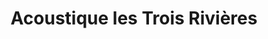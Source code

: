---
title: "Acoustique les Trois Rivières"
url: /lafrancaise/acoustique-les-trois-rivieres/
shop: les appareils auditifs
---